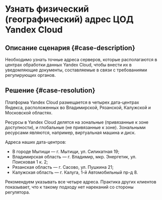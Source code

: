 # Узнать физический (географический) адрес ЦОД Yandex Cloud


## Описание сценария {#case-description}

Необходимо узнать точные адреса серверов, которые располагаются в центрах обработки данных Yandex Cloud, чтобы внести их в уведомляющие документы, составляемые в связи с требованиями регулирующих органов.

## Решение {#case-resolution}

Платформа Yandex Cloud размещается в четырех дата-центрах Яндекса, расположенных во Владимирской, Рязанской, Калужской и Московской областях.

Ресурсы в Yandex Cloud делятся на зональные (привязанные к зоне доступности), и глобальные (не привязанные к зоне).
Зональными ресурсами являются, например, виртуальная машина и диск.

Адреса наших дата-центров:

* В городе Мытищи — г. Мытищи, ул. Силикатная 19;
* Владимирская область — г. Владимир, мкр. Энергетик, ул. Поисковая 1 к. 2;
* Рязанская область — г. Сасово, ул. Пушкина 21;
* Калужская область — г. Калуга, 1-й Автомобильный пр-д 8.

Рекомендуем указывать все четыре адреса. Практика других клиентов показывает, что к такому подходу нет нареканий со стороны регулятора.
